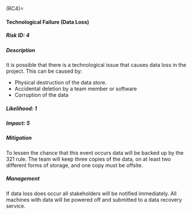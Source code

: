 <!-- prettier-ignore-start -->
(RC4)=
#### Technological Failure (Data Loss)
<!-- prettier-ignore-end -->

##### Risk ID: 4

##### Description

It is possible that there is a technological issue that causes data loss in the
project. This can be caused by:

-   Physical destruction of the data store.
-   Accidental deletion by a team member or software
-   Corruption of the data

##### Likelihood: 1

##### Impact: 5

##### Mitigation

To lessen the chance that this event occurs data will be backed up by the 321
rule. The team will keep three copies of the data, on at least two different
forms of storage, and one copy must be offsite.

##### Management

If data loss does occur all stakeholders will be notified immediately. All
machines with data will be powered off and submitted to a data recovery service.
